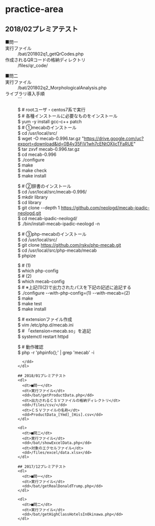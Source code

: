 # practice-area
## 2018/02プレミアテスト
<dl>
  <dt>■問一</dt>
  <dt>実行ファイル</dt>
  <dd>/bat/201802q1_getQrCodes.php</dd>
  <dt>作成されるQRコードの格納ディレクトリ</dt>
  <dd>/files/qr_code/</dd>
</dl>
<dl>
  <dt>■問二</dt>
  <dt>実行ファイル</dt>
  <dd>/bat/201802q2_MorphologicalAnalysis.php</dd>
  <dt>ライブラリ導入手順</dt>
  <dd>
```

$ # rootユーザ・centos7系で実行  
$ # 各種インストールに必要なものをインストール  
$ yum -y install gcc-c++ patch  
$ # ①mecabのインストール  
$ cd /usr/local/src/  
$ wget -O mecab-0.996.tar.gz "https://drive.google.com/uc?export=download&id=0B4y35FiV1wh7cENtOXlicTFaRUE"  
$ tar zxvf mecab-0.996.tar.gz  
$ cd mecab-0.996  
$ ./configure  
$ make  
$ make check  
$ make install  
  
$ # ②辞書のインストール  
$ cd /usr/local/src/mecab-0.996/  
$ mkdir library  
$ cd library  
$ git clone --depth 1 https://github.com/neologd/mecab-ipadic-neologd.git  
$ cd mecab-ipadic-neologd/  
$ ./bin/install-mecab-ipadic-neologd -n  
  
$ # ③php-mecabのインストール  
$ cd /usr/local/src/  
$ git clone https://github.com/rsky/php-mecab.git  
$ cd /usr/local/src/php-mecab/mecab  
$ phpize  
  
$ # (1)  
$ which php-config  
$ # (2)  
$ which mecab-config  
$ # ※上記(1)(2)で出力されたパスを下記の記述に追記する  
$ ./configure --with-php-config=(1) --with-mecab=(2)  
$ make  
$ make test  
$ make install  
  
$ # extensionファイル作成  
$ vim /etc/php.d/mecab.ini  
$ # 「extension=mecab.so」を追記  
$ systemctl restart httpd  
  
$ # 動作確認  
$ php -r 'phpinfo();' | grep 'mecab' -i  

```
  </dd>
</dl>

## 2018/01プレミアテスト
<dl>
  <dt>■問一</dt>
  <dt>実行ファイル</dt>
  <dd>/bat/getProductData.php</dd>
  <dt>出力されるＣＳＶファイルの格納ディレクトリ</dt>
  <dd>/files/csv/</dd>
  <dt>ＣＳＶファイルの名称</dt>
  <dd>ProductData_[Ymd]_[His].csv</dd>
</dl>

<dl>
  <dt>■問二</dt>
  <dt>実行ファイル</dt>
  <dd>/bat/showExcelData.php</dd>
  <dt>対象のエクセルファイル</dt>
  <dd>/files/excel/data.xlsx</dd>
</dl>

## 2017/12プレミアテスト
<dl>
  <dt>■問一</dt>
  <dt>実行ファイル</dt>
  <dd>/bat/getRealDonaldTrump.php</dd>
</dl>

<dl>
  <dt>■問二</dt>
  <dt>実行ファイル</dt>
  <dd>/bat/getHighClassHotelsInOkinawa.php</dd>
</dl>

